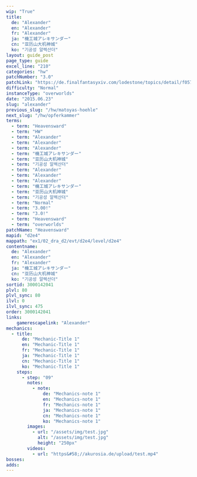 ```yaml
---
wip: "True"
title:
  de: "Alexander"
  en: "Alexander"
  fr: "Alexander"
  ja: "機工城アレキサンダー"
  cn: "亚历山大机神城"
  ko: "기공성 알렉산더"
layout: guide_post
page_type: guide
excel_line: "210"
categories: "hw"
patchNumber: "3.0"
patchLink: "https://de.finalfantasyxiv.com/lodestone/topics/detail/f0575b82a639492e5a70e34d823d77bddcb7f686"
difficulty: "Normal"
instanceType: "overworlds"
date: "2015.06.23"
slug: "alexander"
previous_slug: "/hw/matoyas-hoehle"
next_slug: "/hw/opferkammer"
terms:
  - term: "Heavensward"
  - term: "HW"
  - term: "Alexander"
  - term: "Alexander"
  - term: "Alexander"
  - term: "機工城アレキサンダー"
  - term: "亚历山大机神城"
  - term: "기공성 알렉산더"
  - term: "Alexander"
  - term: "Alexander"
  - term: "Alexander"
  - term: "機工城アレキサンダー"
  - term: "亚历山大机神城"
  - term: "기공성 알렉산더"
  - term: "Normal"
  - term: "3.00!"
  - term: "3.0!"
  - term: "Heavensward"
  - term: "overworlds"
patchName: "Heavensward"
mapid: "d2e4"
mappath: "ex1/02_dra_d2/evt/d2e4/level/d2e4"
contentname:
  de: "Alexander"
  en: "Alexander"
  fr: "Alexander"
  ja: "機工城アレキサンダー"
  cn: "亚历山大机神城"
  ko: "기공성 알렉산더"
sortid: 3000142041
plvl: 80
plvl_sync: 80
ilvl: 0
ilvl_sync: 475
order: 3000142041
links:
    gamerescapelink: "Alexander"
mechanics:
  - title:
      de: "Mechanic-Title 1"
      en: "Mechanic-Title 1"
      fr: "Mechanic-Title 1"
      ja: "Mechanic-Title 1"
      cn: "Mechanic-Title 1"
      ko: "Mechanic-Title 1"
    steps:
      - step: "09"
        notes:
          - note:
              de: "Mechanics-note 1"
              en: "Mechanics-note 1"
              fr: "Mechanics-note 1"
              ja: "Mechanics-note 1"
              cn: "Mechanics-note 1"
              ko: "Mechanics-note 1"
        images:
          - url: "/assets/img/test.jpg"
            alt: "/assets/img/test.jpg"
            height: "250px"
        videos:
          - url: "https&#58;//akurosia.de/upload/test.mp4"
bosses:
adds:
---
```

